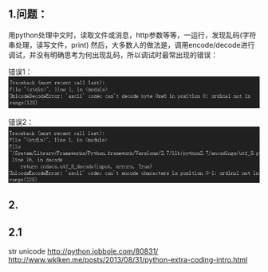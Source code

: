## 1.问题：
  用python处理中文时，读取文件或消息，http参数等等，一运行，发现乱码(字符串处理，读写文件，print)
  然后，大多数人的做法是，调用encode/decode进行调试，并没有明确思考为何出现乱码，所以调试时最常出现的错误：

错误1：
![](python2_chinese_encode_error1.png)


错误2：
![](python2_chinese_encode_error2.png)

## 2.

## 2.1 
str
unicode
http://python.jobbole.com/80831/
http://www.wklken.me/posts/2013/08/31/python-extra-coding-intro.html
